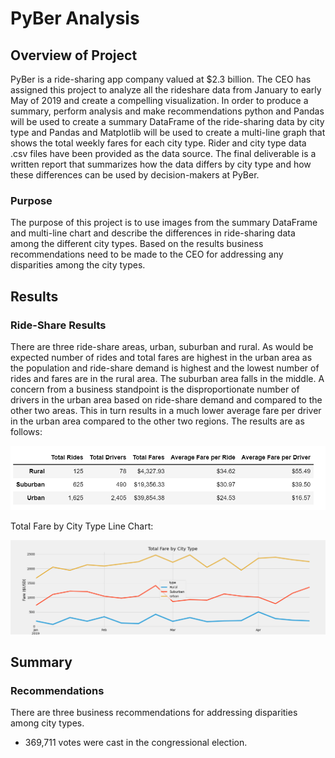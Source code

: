 # PyBer Analysis

## Overview of Project
PyBer is a ride-sharing app company valued at $2.3 billion.  The CEO has assigned this project to analyze all the rideshare data from January to early May of 2019 and create a compelling visualization.  In order to produce a summary, perform analysis and make recommendations python and Pandas will be used to create a summary DataFrame of the ride-sharing data by city type and Pandas and Matplotlib will be used to create a multi-line graph that shows the total weekly fares for each city type.  Rider and city type data .csv files have been provided as the data source.  The final deliverable is a written report that summarizes how the data differs by city type and how these differences can be used by decision-makers at PyBer.

### Purpose
The purpose of this project is to use images from the summary DataFrame and multi-line chart and describe the differences in ride-sharing data among the different city types.  Based on the results business recommendations need to be made to the CEO for addressing any disparities among the city types.

## Results

### Ride-Share Results
There are three ride-share areas, urban, suburban and rural.  As would be expected number of rides and total fares are highest in the urban area as the population and ride-share demand is highest and the lowest number of rides and fares are in the rural area.  The suburban area falls in the middle.  A concern from a business standpoint is the disproportionate number of drivers in the urban area based on ride-share demand and compared to the other two areas.  This in turn results in a much lower average fare per driver in the urban area compared to the other two regions.  The results are as follows:

![Ride_Share_Summary](https://raw.githubusercontent.com/JBro-Birds/PyBer_Analysis/master/analysis/Ride_Share_Summary.png)

Total Fare by City Type Line Chart:

![Total_Fare_By_City_Type_Line_Chart](https://raw.githubusercontent.com/JBro-Birds/PyBer_Analysis/master/analysis/Total_Fare_By_City_Type_Line_Chart.png)

## Summary

### Recommendations
There are three business recommendations for addressing disparities among city types.
* 369,711 votes were cast in the congressional election.

